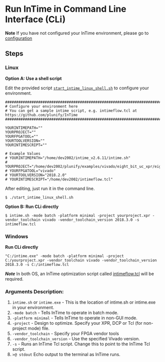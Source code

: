 # Run InTime in Command Line Interface (CLi)

**Note** If you have not configured your InTime environment, please go to [configuration](../intime/configuration/)

## Steps

### Linux

**Option A: Use a shell script**

Edit the provided script [`start_intime_linux_shell.sh`](cli/start_intime_linux_shell.sh) to configure your environment.

```shell-script
###############################################################################################
# Configure your environment here
# You can get a sample intime script, e.g. intimeflow.tcl at https://github.com/plunify/InTime
###############################################################################################

YOURINTIMEPATH=""
YOURPROJECT=""
YOURFPGATOOL=""
YOURTOOLVERSION=""
YOURINTIMESCRIPT=""

# Example Values
# YOURINTIMEPATH="/home/dev2002/intime_v2.6.11/intime.sh"
# YOURPROJECT="/home/dev2002/plunify/examples/vivado/eight_bit_uc_xpr/eight_bit_uc.xpr"
# YOURFPGATOOL="vivado"
# YOURTOOLVERSION="2018.2.0"
# YOURINTIMESCRIPT="/home/dev2002/intimeflow.tcl"
```

After editing, just run it in the command line.
```console
$ ./start_intime_linux_shell.sh
```

**Option B: Run CLi directly**

```console
$ intime.sh -mode batch -platform minimal -project yourproject.xpr -vendor_toolchain vivado -vendor_toolchain_version 2018.3.0 -s intimeflow.tcl
```

### Windows

**Run CLi directly**
```console
"C:/intime.exe" -mode batch -platform minimal -project C:/yourproject.xpr -vendor_toolchain vivado -vendor_toolchain_version 2018.3.0 -s C:/intimeflow.tcl
```

**_Note_** In both OS, an InTime optimization script called [intimeflow.tcl](../intime/intimeflow.tcl) will be required.

### Arguments Description:
1. `intime.sh` or `intime.exe` - This is the location of intime.sh or intime.exe in your environment.
2. `-mode batch` - Tells InTime to operate in batch mode.
3. `-platform minimal` - Tells InTime to operate in non-GUI mode.
4. `-project` - Design to optimize. Specify your XPR, DCP or Tcl (for non-project mode) file.
5. `-vendor_toolchain` - Specify your FPGA vendor tools 
6. `-vendor_toolchain_version` - Use the specified Vivado version.
7. `-s` - Runs an InTime Tcl script. Change this to point to the InTime Tcl script.
8. `>@ stdout` Echo output to the terminal as InTime runs.


